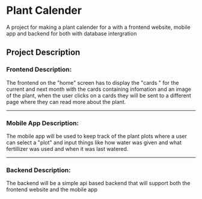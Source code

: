 # Plant Calender

A project for making a plant calender for a with a frontend website, mobile app and backend for both with database intergration

## Project Description
### Frontend Description:
The frontend on the "home" screen has to display the "cards " for the current and next month with the cards containing infomation and an image of the plant, when the user clicks on a cards they will be sent to a different page where they can read more about the plant.

---
### Mobile App Description:
The mobile app will be used to keep track of the plant plots where a user can select a "plot" and input things like how water was given and what fertillizer was used and when it was last watered.

---
### Backend Description:
The backend will be a simple api based backend that will support both the frontend website and the mobile app

